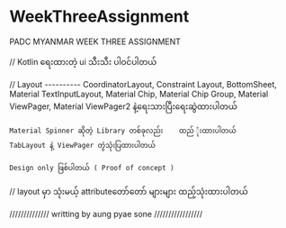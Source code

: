 # WeekThreeAssignment
PADC MYANMAR WEEK THREE ASSIGNMENT

// Kotlin ရေးထားတဲ့ ui သီးသီး ပါဝင်ပါတယ်


//   Layout ----------
     CoordinatorLayout, Constraint Layout, BottomSheet, Material TextInputLayout, Material Chip, Material Chip Group,
     Material ViewPager, Material ViewPager2 နဲ့ရေးသားပြီးရေးဆွဲထားပါတယ်
     
    Material Spinner ဆိုတဲ့ Library တစ်ခုလည်း    ထည် ုံးထားပါတယ်
    TabLayout နဲ့ ViewPager တွဲသုံးပြထားပါတယ်
     
    Design only ဖြစ်ပါတယ် ( Proof of concept )
    
    
 // layout မှာ သုံးမယ့် attributeတော်တော် များများ ထည့်သုံးထားပါတယ်




////////////// writting by aung pyae sone /////////////////
